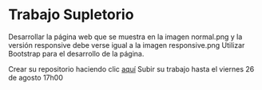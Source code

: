 # Trabajo Supletorio

Desarrollar la página web que se muestra en la imagen normal.png y la versión responsive debe verse igual a la imagen responsive.png
Utilizar Bootstrap para el desarrollo de la página.

Crear su repositorio haciendo clic [aquí](https://classroom.github.com/assignment-invitations/ec6e5c67e792fe76aa2cd8a145608c07)
Subir su trabajo hasta el viernes 26 de agosto 17h00